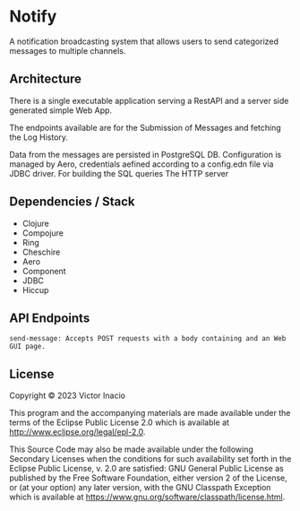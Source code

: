 # Notify

A notification broadcasting system that allows users to send categorized messages to multiple
channels.

## Architecture
    
There is a single executable application serving a RestAPI and a server side generated simple Web App.

The endpoints available are for the Submission of Messages and fetching the Log History.

Data from the messages are persisted in PostgreSQL DB.
Configuration is managed by Aero, credentials aefined according to a config.edn file via JDBC driver.
    For building the SQL queries
    The HTTP server 

## Dependencies / Stack

- Clojure
- Compojure
- Ring
- Cheschire
- Aero
- Component
- JDBC
- Hiccup

## API Endpoints
    send-message: Accepts POST requests with a body containing and an Web GUI page. 
    




## License

Copyright © 2023 Victor Inacio

This program and the accompanying materials are made available under the
terms of the Eclipse Public License 2.0 which is available at
http://www.eclipse.org/legal/epl-2.0.

This Source Code may also be made available under the following Secondary
Licenses when the conditions for such availability set forth in the Eclipse
Public License, v. 2.0 are satisfied: GNU General Public License as published by
the Free Software Foundation, either version 2 of the License, or (at your
option) any later version, with the GNU Classpath Exception which is available
at https://www.gnu.org/software/classpath/license.html.
